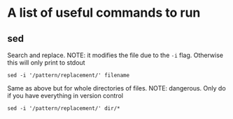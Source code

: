 # A list of useful commands to run 



## sed

Search and replace. NOTE: it modifies the file due to the `-i` flag. Otherwise this will only print to stdout
```
sed -i '/pattern/replacement/' filename
```
Same as above but for whole directories of files. NOTE: dangerous. Only do if you have everything in version control 
```
sed -i '/pattern/replacement/' dir/* 
```
